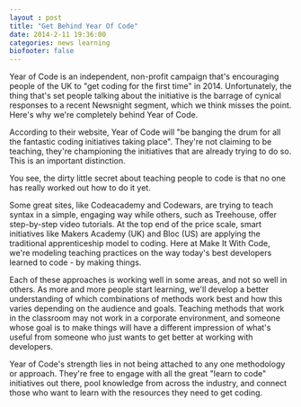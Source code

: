 ```yaml
---
layout : post
title: "Get Behind Year Of Code"
date: 2014-2-11 19:36:00
categories: news learning
biofooter: false
---
```


Year of Code is an independent, non-profit campaign that's encouraging people of the UK to "get coding for the first time" in 2014. Unfortunately, the thing that's set people talking about the initiative is the barrage of cynical responses to a recent Newsnight segment, which we think misses the point. Here's why we're completely behind Year of Code.

According to their website, Year of Code will "be banging the drum for all the fantastic coding initiatives taking place". They're not claiming to be teaching, they're championing the initiatives that are already trying to do so. This is an important distinction.

You see, the dirty little secret about teaching people to code is that no one has really worked out how to do it yet.

Some great sites, like Codeacademy and Codewars, are trying to teach syntax in a simple, engaging way while others, such as Treehouse, offer step-by-step video tutorials. At the top end of the price scale, smart initiatives like Makers Academy (UK) and Bloc (US) are applying the traditional apprenticeship model to coding. Here at Make It With Code, we're modeling teaching practices on the way today's best developers learned to code - by making things.

Each of these approaches is working well in some areas, and not so well in others. As more and more people start learning, we'll develop a better understanding of which combinations of methods work best and how this varies depending on the audience and goals. Teaching methods that work in the classroom may not work in a corporate environment, and someone whose goal is to make things will have a different impression of what's useful from someone who just wants to get better at working with developers.

Year of Code's strength lies in not being attached to any one methodology or approach. They're free to engage with all the great "learn to code" initiatives out there, pool knowledge from across the industry, and connect those who want to learn with the resources they need to get coding.